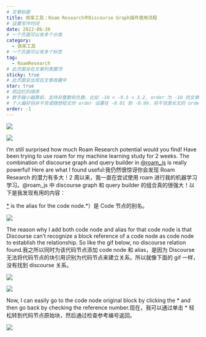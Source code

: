 ```yaml
---
# 文章标题
title: 效率工具：Roam Research中Discourse Graph插件使用流程
# 设置写作时间
date: 2022-06-30
# 一个页面可以有多个分类
category:
  - 效率工具
# 一个页面可以有多个标签
tag:
  - RoamResearch
# 此页面会在文章列表置顶
sticky: true
# 此页面会出现在文章收藏中
star: true
# 侧边栏的顺序
# 数字越小越靠前，支持非整数和负数，比如 -10 < -9.5 < 3.2, order 为 -10 的文章会最靠上。
# 个人偏好将非干货或随想短文的 order 设置在 -0.01 到 -0.99，将干货类长文的 order 设置在 -1 到负无穷。每次新增文章都会在上一篇的基础上递减 order 值。
order: -1
---
```

![](https://miro.medium.com/v2/resize:fit:1400/0*GHCaGMokzGHolVp-.png)

![](https://miro.medium.com/v2/resize:fit:1400/0*KwhYhr0UaYP9XO16.png)

I’m still surprised how much Roam Research potential would you find! Have been trying to use roam for my machine learning study for 2 weeks. The combination of discourse graph and query builder in [@roam_js](https://twitter.com/roam_js) is really powerful! Here are what I found useful:我仍然很惊讶你会发现 Roam Research 的潜力有多大！2 周以来，我一直在尝试使用 roam 进行我的机器学习学习。@roam_js 中 discourse graph 和 query builder 的组合真的很强大！以下是我发现有用的内容：

[*](https://medium.com/@sue.sk.guo/((WjDE4sICN))) is the alias for the code node.*）是 Code 节点的别名。

![](https://miro.medium.com/v2/resize:fit:318/0*32JqBwp8RBRywxHu.png)

The reason why I add both code node and alias for that code node is that Discourse can’t recognize a block reference of a code node as code node to establish the relationship. So like the gif below, no discourse relation found.我之所以同时为该代码节点添加 code node 和 alias，是因为 Discourse 无法将代码节点的块引用识别为代码节点来建立关系。所以就像下面的 gif 一样，没有找到 discourse 关系。

![](https://miro.medium.com/v2/resize:fit:1400/0*uJWjYEvnPgi5fohx.png)

![](https://miro.medium.com/v2/resize:fit:1400/0*KpaOvhdCiabj25YY.gif)

Now, I can easily go to the code node original block by clicking the * and then go back by checking the reference number.现在，我可以通过单击 * 轻松转到代码节点原始块，然后通过检查参考编号返回。

![](https://miro.medium.com/v2/resize:fit:1400/0*km3RxfLN8xIbtsh8.gif)
